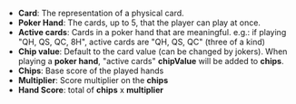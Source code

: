 - **Card**: The representation of a physical card. 
- **Poker Hand**: The cards, up to 5, that the player can play at once.
- **Active cards**: Cards in a poker hand that are meaningful. e.g.: if playing "QH, QS, QC, 8H", active cards are "QH, QS, QC" (three of a kind)
- **Chip value**: Default to the card value (can be changed by jokers). When playing a **poker hand**, "active cards" **chipValue** will be added to **chips**.
- **Chips**: Base score of the played hands
- **Multiplier**: Score multiplier on the **chips** 
- **Hand Score**: total of **chips** x **multiplier**